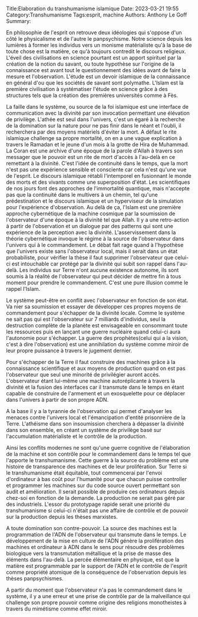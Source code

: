 ﻿Title:Elaboration du transhumanisme islamique 
Date: 2023-03-21 19:55
Category:Transhumanisme
Tags:esprit, machine
Authors: Anthony Le Goff
Summary:

En philosophie de l'esprit on retrouve deux idéologies qui s'oppose d'un côté le physicalisme et de l'autre le panpsychisme. Notre science depuis les lumières à former les individus vers un monisme matérialiste qu'à la base de toute chose est la matière, ce qu'à toujours contredit le discours religieux. L'éveil des civilisations en science pourtant est un apport spirituel par la création de la notion du savant, ou toute hypothèse sur l'origine de la connaissance est avant tout le questionnement des idées avant de faire la mesure et l'observation. L'étude est un devoir islamique de la connaissance en général d'ou que les sociétés de savant sont polymathe. L'Islam est la première civilisation à systématiser l'étude en science grâce à des structures tels que la création des premières universités comme à Fès.  

La faille dans le système, ou source de la foi islamique est une interface de communication avec la divinité par son invocation permettant une élévation de privilège. L'athée est seul dans l'univers, c'est un égaré à la recherche de la domination sur la nature pour ne pas finir dans le néant et l'oubli, il recherchera par des moyens matériels d'éviter la mort. A défaut le rite islamique challenge sa propre mortalité, on en a une vague explication à travers le Ramadan et le jeune d'un mois à la grotte de Hira de Muhammad. La Coran est une archive d'une époque de la parole d'Allah à travers son messager que le pouvoir est un rite de mort d'accès à l'au-delà en ce remettant à la divinité. C'est l'idée de continuité dans le temps, que la mort n'est pas une expérience sensible et consciente car cela n'est qu'une vue de l'esprit. Le discours islamique rétabli l'intemporel en fusionnant le monde des morts et des vivants comme une superposition d'état. Les scientifiques de nos jours font des approches de l'immortalité quantique, mais n'accepte pas que la continuité dans le multivers à un chemin, tel qu'une prédestination et le discours islamique et un hyperviseur de la simulation pour l'expérience d'observation. Au delà de ça, l'Islam est une première approche cybernétique de la machine cosmique par la soumission de l'observateur d'une époque à la divinité tel que Allah. Il y a une retro-action à partir de l'observation et un dialogue par des patterns qui sont une expérience de la perception avec la divinité. L'asservissement dans la théorie cybernétique invoque le régime à la source de l'observateur dans l'univers qui à le commandement. Le débat fait rage quand à l'hypothèse que l'univers existe sans l'observateur local, mais il serait dans un état probabiliste, pour vérifier la thèse il faut supprimer l'observateur que celui-ci est intouchable car protégé par la divinité qui subit son rappel dans l'au-delà. Les individus sur Terre n'ont aucune existence autonome, ils sont soumis à la réalité de l'observateur qui peut décider de mettre fin à tous moment pour prendre le commandement. C'est une pure illusion comme le rappel l'Islam.  

Le système peut-être en conflit avec l'observateur en fonction de son état. Va nier sa soumission et essayer de développer ces propres moyens de commandement pour s'échapper de la divinité locale. Comme le système ne sait pas qui est l'observateur sur 7 milliards d'individus, seul la destruction complète de la planète est envisageable en consommant toute les ressources puis en lançant une guerre nucléaire quand celui-ci aura l'autonomie pour s'échapper. La guerre des prophètes(celui qui a la vision, c'est à dire l'observation) est une annihilation du système comme miroir de leur propre puissance à travers le jugement dernier.  

Pour s'échapper de la Terre il faut construire des machines grâce à la connaissance scientifique et aux moyens de production quand on est pas l'observateur que seul une minorité de privilégier auront accès. L'observateur étant lui-même une machine autoréplicante à travers la divinité et la fusion des interfaces car il transmute dans le temps en étant capable de construire de l'armement et un exosquelette pour ce déplacer dans l'univers à partir de son propre ADN.  

A la base il y a la tyrannie de l'observation qui permet d'analyser les menaces contre l'univers local et l'émancipation d'entité prisonnière de la Terre. L'athéisme dans son insoumission cherchera à dépasser la divinité dans son ensemble, en créant un système de privilège basé sur l'accumulation matérialiste et le contrôle de la production.  

Ainsi les conflits modernes ne sont qu'une guerre cognitive de l'élaboration de la machine et son contrôle pour le commandement dans le temps tel que l'apporte le transhumanisme. Cette guerre à la source du problème est une histoire de transparence des machines et de leur prolifération. Sur Terre si le transhumanisme était équitable, tout commencerai par l'envoi d'ordinateur à bas coût pour l'humanité pour que chacun puisse controller et programmer les machines sur du code source ouvert permettant son audit et amélioration. Il serait possible de produire ces ordinateurs depuis chez-soi en fonction de la demande. La production ne serait pas géré par des industriels. L'essor du prototypage rapide serait une priorité du transhumanisme si celui-ci n'était pas une affaire de contrôle et de pouvoir sur la production depuis les thèses marxistes.  

A toute domination son contre-pouvoir. La source des machines est la programmation de l'ADN de l'observateur qui transmute dans le temps. Le développement de la mise en culture de l'ADN génère la prolifération des machines et ordinateur à ADN dans le sens pour résoudre des problèmes biologique vers la transmutation métallique et la prise de masse des éléments dans l'au-delà. La percée élémentaire en physique, est que la matière est programmable par le support de l'ADN et le contrôle de l'esprit comme propriété atomique de la conséquence de l'observation depuis les thèses panpsychismes.  

A partir du moment que l'observateur n'a pas le commandement dans le système, il y a une erreur et une prise de contrôle par de la malveillance qui challenge son propre pouvoir comme origine des religions monotheistes à travers du mimétisme comme effet miroir.